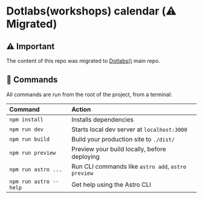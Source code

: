 # Dotlabs(workshops) calendar (⚠️ Migrated)

## ⚠️ Important

The content of this repo was migrated to [Dotlabs()](https://github.com/EdisonBedoya98/dotlabs-medellin-hackathon-landing) main repo.

## 🧞 Commands

All commands are run from the root of the project, from a terminal:

| Command                | Action                                             |
| :--------------------- | :------------------------------------------------- |
| `npm install`          | Installs dependencies                              |
| `npm run dev`          | Starts local dev server at `localhost:3000`        |
| `npm run build`        | Build your production site to `./dist/`            |
| `npm run preview`      | Preview your build locally, before deploying       |
| `npm run astro ...`    | Run CLI commands like `astro add`, `astro preview` |
| `npm run astro --help` | Get help using the Astro CLI                       |
